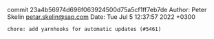 commit 23a4b56974d696f063924500d75a5cf1ff7eb7de
Author: Peter Skelin <petar.skelin@sap.com>
Date:   Tue Jul 5 12:37:57 2022 +0300

    chore: add yarnhooks for automatic updates (#5461)
